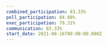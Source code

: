 ```yaml
---
combined_participation: 83.33%
poll_participation: 84.08%
exec_participation: 79.31%
communication: 83.33%
start_date: 2021-08-16T00:00:00.000Z
---
```

